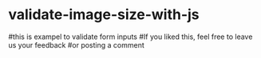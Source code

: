 # validate-image-size-with-js
#this is exampel to validate form inputs
#If you liked this, feel free to leave us your feedback
#or posting a comment
